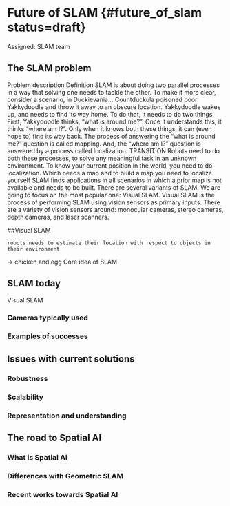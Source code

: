 # Future of SLAM {#future_of_slam status=draft}

Assigned: SLAM team


## The SLAM problem
Problem description
Definition
SLAM is about doing two parallel processes in a way that solving one needs to tackle the other. To make it more clear, consider a scenario, in Duckievania… Countduckula poisoned poor Yakkydoodle and throw it away to an obscure location. Yakkydoodle wakes up, and needs to find its way home. To do that, it needs to do two things. First, Yakkydoodle thinks, “what is around me?”. Once it understands this, it thinks “where am I?”. Only when it knows both these things, it can (even hope to) find its way back. The process of answering the “what is around me?” question is called mapping. And, the “where am I?” question is answered by a process called localization. TRANSITION Robots need to do both these processes, to solve any meaningful task in an unknown environment. 
To know your current position in the world,  you need to do localization. Which needs  a map and to build a map you need to localize yourself 
SLAM finds applications in all scenarios in which a prior map is not available and needs to be built. 
There are several variants of SLAM. We are going to focus on the most popular one: Visual SLAM. Visual SLAM is the process of performing SLAM using vision sensors as primary inputs. There are a variety of vision sensors around: monocular cameras, stereo cameras, depth cameras, and laser scanners.

##Visual SLAM 




    robots needs to estimate their location with respect to objects in their environment
-> chicken and egg
Core idea of SLAM
## SLAM today

Visual SLAM

### Cameras typically used

### Examples of successes

## Issues with current solutions
### Robustness

### Scalability

### Representation and understanding

## The road to Spatial AI

### What is Spatial AI

### Differences with Geometric SLAM

### Recent works towards Spatial AI
